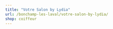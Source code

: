 ```yaml
---
title: "Votre Salon by Lydia"
url: /bonchamp-les-laval/votre-salon-by-lydia/
shop: coiffeur
---
```

